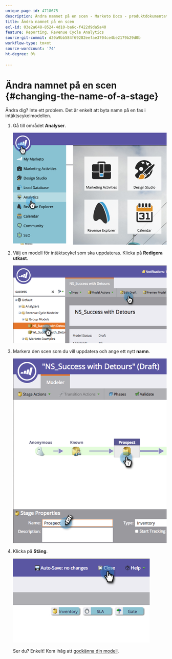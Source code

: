 ```yaml
---
unique-page-id: 4718675
description: Ändra namnet på en scen - Marketo Docs - produktdokumentation
title: Ändra namnet på en scen
exl-id: 03e2a648-8524-4d10-ba6c-f422d9da5a40
feature: Reporting, Revenue Cycle Analytics
source-git-commit: d20a9bb584f69282eefae3704ce4be2179b29d0b
workflow-type: tm+mt
source-wordcount: '74'
ht-degree: 0%

---
```


# Ändra namnet på en scen {#changing-the-name-of-a-stage}

Ändra dig? Inte ett problem. Det är enkelt att byta namn på en fas i intäktscykelmodellen.

1. Gå till området **Analyser**.

   ![](assets/image2015-4-27-23-3a18-3a34.png)

1. Välj en modell för intäktscykel som ska uppdateras. Klicka på **Redigera utkast**.

   ![](assets/image2015-4-27-17-3a36-3a33.png)

1. Markera den scen som du vill uppdatera och ange ett nytt **namn**.

   ![](assets/image2015-4-27-17-3a40-3a46.png)

1. Klicka på **Stäng**.

   ![](assets/image2015-4-27-17-3a41-3a51.png)

   Ser du? Enkelt! Kom ihåg att [godkänna din modell](/help/marketo/product-docs/reporting/revenue-cycle-analytics/revenue-cycle-models/approve-unapprove-a-revenue-model.md).
